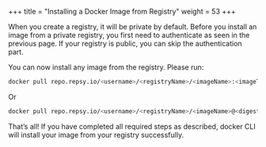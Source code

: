 +++
title = "Installing a Docker Image from Registry"
weight = 53
+++

When you create a registry, it will be private by default. Before you install an image from a private registry, you first need to authenticate as seen in the previous page. If your registry is public, you can skip the authentication part.

You can now install any image from the registry. Please run:

```bash
docker pull repo.repsy.io/<username>/<registryName>/<imageName>:<imageTag>
```

Or

```bash
docker pull repo.repsy.io/<username>/<registryName>/<imageName>@<digest>
```

That’s all! If you have completed all required steps as described, docker CLI will install your image from your registry successfully.

